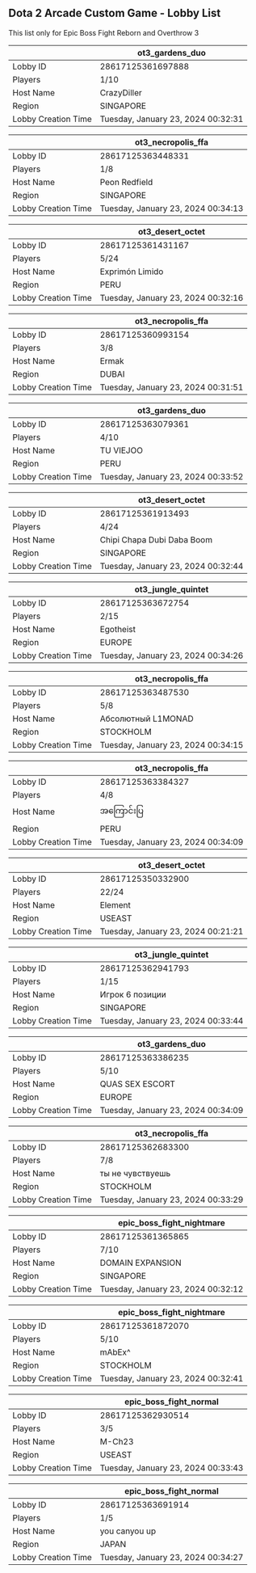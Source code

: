 ## Dota 2 Arcade Custom Game - Lobby List

This list only for Epic Boss Fight Reborn and Overthrow 3

|  | ot3_gardens_duo |
| ------ | ------ |
| Lobby ID | 28617125361697888 |
| Players | 1/10 |
| Host Name | CrazyDiller |
| Region | SINGAPORE |
| Lobby Creation Time | Tuesday, January 23, 2024 00:32:31 |


|  | ot3_necropolis_ffa |
| ------ | ------ |
| Lobby ID | 28617125363448331 |
| Players | 1/8 |
| Host Name | Peon Redfield |
| Region | SINGAPORE |
| Lobby Creation Time | Tuesday, January 23, 2024 00:34:13 |


|  | ot3_desert_octet |
| ------ | ------ |
| Lobby ID | 28617125361431167 |
| Players | 5/24 |
| Host Name | Exprimón Limido |
| Region | PERU |
| Lobby Creation Time | Tuesday, January 23, 2024 00:32:16 |


|  | ot3_necropolis_ffa |
| ------ | ------ |
| Lobby ID | 28617125360993154 |
| Players | 3/8 |
| Host Name | Ermak |
| Region | DUBAI |
| Lobby Creation Time | Tuesday, January 23, 2024 00:31:51 |


|  | ot3_gardens_duo |
| ------ | ------ |
| Lobby ID | 28617125363079361 |
| Players | 4/10 |
| Host Name | TU VIEJOO |
| Region | PERU |
| Lobby Creation Time | Tuesday, January 23, 2024 00:33:52 |


|  | ot3_desert_octet |
| ------ | ------ |
| Lobby ID | 28617125361913493 |
| Players | 4/24 |
| Host Name | Chipi Chapa Dubi Daba Boom |
| Region | SINGAPORE |
| Lobby Creation Time | Tuesday, January 23, 2024 00:32:44 |


|  | ot3_jungle_quintet |
| ------ | ------ |
| Lobby ID | 28617125363672754 |
| Players | 2/15 |
| Host Name | Egotheist |
| Region | EUROPE |
| Lobby Creation Time | Tuesday, January 23, 2024 00:34:26 |


|  | ot3_necropolis_ffa |
| ------ | ------ |
| Lobby ID | 28617125363487530 |
| Players | 5/8 |
| Host Name | Абсолютный L1MONAD |
| Region | STOCKHOLM |
| Lobby Creation Time | Tuesday, January 23, 2024 00:34:15 |


|  | ot3_necropolis_ffa |
| ------ | ------ |
| Lobby ID | 28617125363384327 |
| Players | 4/8 |
| Host Name | အကြောင်းပြ |
| Region | PERU |
| Lobby Creation Time | Tuesday, January 23, 2024 00:34:09 |


|  | ot3_desert_octet |
| ------ | ------ |
| Lobby ID | 28617125350332900 |
| Players | 22/24 |
| Host Name | Element |
| Region | USEAST |
| Lobby Creation Time | Tuesday, January 23, 2024 00:21:21 |


|  | ot3_jungle_quintet |
| ------ | ------ |
| Lobby ID | 28617125362941793 |
| Players | 1/15 |
| Host Name | Игрок 6 позиции |
| Region | SINGAPORE |
| Lobby Creation Time | Tuesday, January 23, 2024 00:33:44 |


|  | ot3_gardens_duo |
| ------ | ------ |
| Lobby ID | 28617125363386235 |
| Players | 5/10 |
| Host Name | QUAS SEX ESCORT |
| Region | EUROPE |
| Lobby Creation Time | Tuesday, January 23, 2024 00:34:09 |


|  | ot3_necropolis_ffa |
| ------ | ------ |
| Lobby ID | 28617125362683300 |
| Players | 7/8 |
| Host Name | ты не чувствуешь |
| Region | STOCKHOLM |
| Lobby Creation Time | Tuesday, January 23, 2024 00:33:29 |


|  | epic_boss_fight_nightmare |
| ------ | ------ |
| Lobby ID | 28617125361365865 |
| Players | 7/10 |
| Host Name | DOMAIN EXPANSION |
| Region | SINGAPORE |
| Lobby Creation Time | Tuesday, January 23, 2024 00:32:12 |


|  | epic_boss_fight_nightmare |
| ------ | ------ |
| Lobby ID | 28617125361872070 |
| Players | 5/10 |
| Host Name | mAbEx^ |
| Region | STOCKHOLM |
| Lobby Creation Time | Tuesday, January 23, 2024 00:32:41 |


|  | epic_boss_fight_normal |
| ------ | ------ |
| Lobby ID | 28617125362930514 |
| Players | 3/5 |
| Host Name | M-Ch23 |
| Region | USEAST |
| Lobby Creation Time | Tuesday, January 23, 2024 00:33:43 |


|  | epic_boss_fight_normal |
| ------ | ------ |
| Lobby ID | 28617125363691914 |
| Players | 1/5 |
| Host Name | you canyou up |
| Region | JAPAN |
| Lobby Creation Time | Tuesday, January 23, 2024 00:34:27 |


